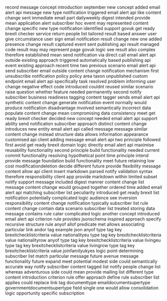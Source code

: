record message concept introduction september new concept added email alert api message new type notification triggered email alert api like content change sent immediate email part dailyweekly digest intended provide mean application alert subscriber hoc event may represented content change specific new type notification identified support govuk get ready brexit checker service return people list tailored result based answer user give circumstance user sign email notification result change new one added presence change result captured event sent publishing api result managed code result may may represent page govuk logic see result also complex therefore established mean send notification via direct call email alert api outside existing approach triggered automatically based publishing api event existing approach recent time two previous scenario email alert api send subscriber email outside content change notification mechanism first unsubscribe notification policy policy area taxon unpublished custom endpoint email alert api specifically task resolved problem informing user change negative effect code introduced couldnt reused similar scenario raise question whether feature needed permanently second notify subscriber business readiness tagging content tagger sends email alert api synthetic content change generate notification event normally would produce notification disadvantage involved semantically incorrect data populate content change mean compromising data consistency meet get ready brexit checker decided new concept needed email alert api support ability send notification subscriber approach distinct content change introduces new entity email alert api called message message similar content change instead structure data allows information appearance customised api client adding message email alert api two principle followed first avoid get ready brexit domain logic directly email alert api maximise reusability functionality second principle build functionality needed current commit functionality resolving hypothetical point time principle intend provide message foundation build functionality meet future retaining low cost modificationdeletion decide different future provide flexibility message content allow api client insert markdown parsed notify validation syntax therefore responsibility client app provide markdown within limited subset notify support message included digest manner content change list message content change would grouped together ordered time added email alert api matching subscriber list peculiarity introduced get ready brexit list notification potentially complicated logic audience see inversion responsibility content change notification typically subscriber list rule content change contain data scenario subscriber list treated storing data message contains rule cater complicated logic another concept introduced email alert api criterion rule provides jsonschema inspired approach specify recursive structure rule anyof allof predicate met allows associating particular link andor tag example json anyof type tag key brexitchecklistcriteria value nationalityeu type tag key brexitchecklistcriteria value nationalityrow anyof type tag key brexitchecklistcriteria value livingeu type tag key brexitchecklistcriteria value livingrow type tag key brexitchecklistcriteria value joinfamilyukyes logic point determining subscriber list match particular message future avenue message functionality future expand meet potential modest side could semantically accurate way notify subscriber content tagged list notify people change list whereas adventurous side could mean provide mailing list different type content introduction criterion rule offer approach define rule subscriber list applies could replace link tag documenttype emaildocumentsupertype governmentdocumentsupertype field single one would allow consolidation logic opportunity specific subscription